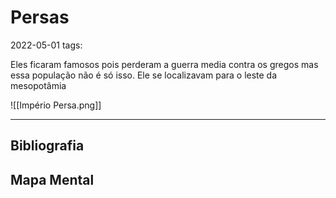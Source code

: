 # Persas
2022-05-01
tags: 

Eles ficaram famosos pois perderam a guerra media contra os gregos mas essa população não é só isso. Ele se localizavam para o leste da mesopotâmia

![[Império Persa.png]]






-----------------------------------------------
## Bibliografia
## Mapa Mental